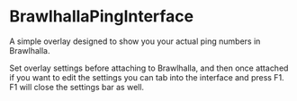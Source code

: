 # BrawlhallaPingInterface
A simple overlay designed to show you your actual ping numbers in Brawlhalla.

Set overlay settings before attaching to Brawlhalla, and then once attached if you want to edit the settings you can tab into the interface
and press F1. F1 will close the settings bar as well.
